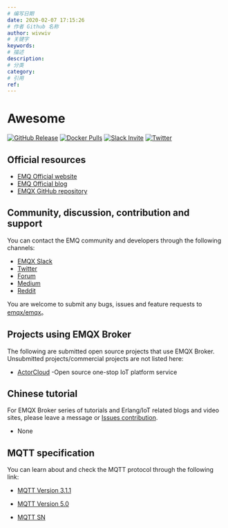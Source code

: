 ```yaml
---
# 编写日期
date: 2020-02-07 17:15:26
# 作者 Github 名称
author: wivwiv
# 关键字
keywords:
# 描述
description:
# 分类
category: 
# 引用
ref:
---
```


# Awesome

[![GitHub Release](https://img.shields.io/github/release/emqx/emqx?color=brightgreen)](https://github.com/emqx/emqx/releases)
[![Docker Pulls](https://img.shields.io/docker/pulls/emqx/emqx)](https://hub.docker.com/r/emqx/emqx)
[![Slack Invite](<https://slack-invite.emqx.io/badge.svg>)](https://slack-invite.emqx.io)
[![Twitter](https://img.shields.io/badge/Twitter-EMQ-1DA1F2?logo=twitter)](https://twitter.com/EMQTech)


## Official resources

  - [EMQ Official website](https://www.emqx.com/en?spm=docs)
  - [EMQ Official blog](https://www.emqx.com/en/blog?spm=docs)
  - [EMQX GitHub  repository ](https://github.com/emqx/emqx)

## Community, discussion, contribution and support

You can contact the EMQ community and developers through the following channels:

  - [EMQX Slack](https://slack-invite.emqx.io)
  - [Twitter](https://twitter.com/EMQTech)
  - [Forum](https://github.com/emqx/emqx/issues)
  - [Medium](https://medium.com/@emqx)
  - [Reddit](https://www.reddit.com/r/emqx/)

You are welcome to submit any bugs, issues and feature requests to [emqx/emqx](https://github.com/emqx/emqx/issues)。


## Projects using EMQX Broker

The following are submitted open source projects that use EMQX Broker. Unsubmitted projects/commercial projects are not listed here:

- [ActorCloud](https://github.com/emqx/ActorCloud) -Open source one-stop IoT platform service

## Chinese tutorial

For EMQX Broker series of tutorials and Erlang/IoT related blogs and video sites, please leave a message or [Issues contribution](https://github.com/emqx/emqx-docs-cn).

- None

## MQTT specification

You can learn about and check the MQTT protocol through the following link:

- [MQTT Version 3.1.1](https://docs.oasis-open.org/mqtt/mqtt/v3.1.1/os/mqtt-v3.1.1-os.html)

- [MQTT Version 5.0](https://docs.oasis-open.org/mqtt/mqtt/v5.0/cs02/mqtt-v5.0-cs02.html)

- [MQTT SN](http://mqtt.org/new/wp-content/uploads/2009/06/MQTT-SN_spec_v1.2.pdf)
